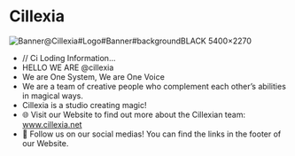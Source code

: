 # Cillexia

![Banner@Cillexia#Logo#Banner#backgroundBLACK 5400×2270](https://user-images.githubusercontent.com/92103579/201706880-a49988a3-76ab-43ff-a05f-a46d18f356e3.png)

- // Ci Loding Information...
- HELLO WE ARE @cillexia
- We are One System, We are One Voice
- We are a team of creative people who complement each other’s abilities in magical ways.
- Cillexia is a studio creating magic!
- 🌐 Visit our Website to find out more about the Cillexian team: www.cillexia.net
- 🔗 Follow us on our social medias! You can find the links in the footer of our Website.
